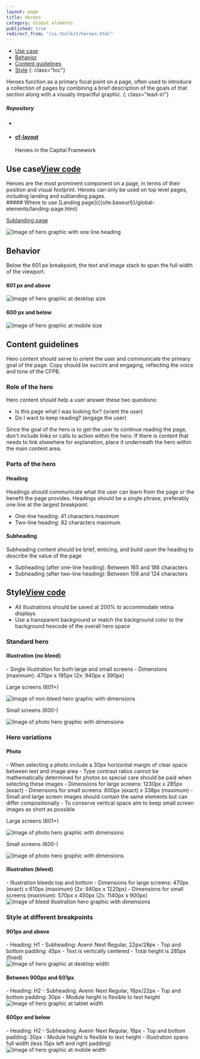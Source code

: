```yaml
---
layout: page
title: Heroes
category: Global elements
published: true
redirect_from: "/ui-toolkit/heroes.html"
---
```


- [Use case](#use-case)
- [Behavior](#behavior)
- [Content guidelines](#content-guidelines)
- [Style](#style)
 {: class="toc"}

<div class="content-50 content-first">
Heroes function as a primary focal point on a page, often used to introduce a collection of pages by combining a brief description of the goals of that section along with a visually impactful graphic. 
{: class="lead-in"}

</div>

<div class="content-50 content-last">
  <h5 class="repo-list-header">Repository</h5>
  <ul class="repo-list">
    <li>
      <span class="cf-icon cf-icon-github"></span>
    </li>
    <li>
      <a href="https://github.com/cfpb/cf-layout"><h4>cf-layout</h4></a>
      <p>Heroes in the Capital Framework</p>
    </li>
  </ul>
</div> 


<h2 id="use-case">Use case<span class="cf-code-link"><a href="https://github.com/cfpb/capital-framework/blob/master/src/cf-layout/src/cf-layout.less#L618-L620">View code <span class="cf-icon cf-icon-external-link"></span></a></span></h2>


<div class="content-67 content-first">
Heroes are the most prominent component on a page, in terms of their position and visual footprint. Heroes can only be used on top level pages, including landing and sublanding pages.
</div>

<div class="content-33 content-last">
##### Where to use
[Landing page]({{site.baseurl}}/global-elements/landing-page.html)

[Sublanding page]({{site.baseurl}}/global-elements/sublanding-page.html)

</div>

<div class="content-67 content-first">
<img alt="Image of hero graphic with one line heading" src="../static/img/hero/hero_content_one_line_heading.png"/>
</div>



<h2 id="behavior">Behavior<span class="cf-code-link"></h2>

Below the 601 px breakpoint, the text and image stack to span the full width of the viewport.

<div class="content-75 content-first"> 
<h4>601 px and above</h4> 
<img alt="Image of hero graphic at desktop size" src="../static/img/hero/hero_behavior_desktop.png"/>
</div>

<div class="content-25 content-last"> 
<h4>600 px and below</h4>
<img alt="Image of hero graphic at mobile size" src="../static/img/hero/hero_behavior_mobile.png"/>
</div>

<h2>Content guidelines</h2>
Hero content should serve to orient the user and communicate the primary goal of the page. Copy should be succint and engaging, reflecting the voice and tone of the CFPB. 

<h3> Role of the hero</h3>
Hero content should help a user answer these two questions: 

- Is this page what I was looking for? (orient the user)
- Do I want to keep reading? (engage the user)

Since the goal of the hero is to get the user to continue reading the page, don't include links or calls to action within the hero. If there is content that needs to link elsewhere for explanation, place it underneath the hero within the main content area.  

<h3> Parts of the hero</h3>

<h4>Heading</h4> 
Headings should communicate what the user can learn from the page or the benefit the page provides. Headings should be a single phrase, preferably one line at the largest breakpoint.

- One-line heading: 41 characters maximum
- Two-line heading: 82 characters maximum


<h4>Subheading</h4>
Subheading content should be brief, enticing, and build upon the heading to describe the value of the page

- Subheading (after one-line heading): Between 165 and 186 characters
- Subheading (after two-line heading): Between 108 and 124 characters


<h2 id="style">Style<span class="cf-code-link"><a href="https://github.com/cfpb/capital-framework/blob/master/src/cf-layout/src/cf-layout.less#L618-L620">View code <span class="cf-icon cf-icon-external-link"></span></a></span></h2>

- All illustrations should be saved at 200% to accommodate retina displays
- Use a transparent background or match the background color to the background hexcode of the overall hero space

<h3>Standard hero</h3>

<h4>Illustration (no bleed)</h4>
- Single illustration for both large and small screens
- Dimensions (maximum): 470px x 195px (2x: 940px x 390px)

<div class="content-50 content-last"> 
  <p>Large screens (601+)</p>
  <img alt="Image of non-bleed hero graphic with dimensions" src="../static/img/hero/hero_style_size_non_bleed_large.png"/> 
</div>

<div class="content-50 content-last">
 <p>Small screens (600-)</p> 
  <img alt="Image of photo hero graphic with dimensions" src="../static/img/hero/hero_style_size_non_bleed_small.png"/> 
</div>

<h3>Hero variations</h3>

<h4>Photo</h4>
- When selecting a photo include a 30px horizontal margin of clear space between text and image area
- Type contrast ratios cannot be mathematically determined for photos so special care should be paid when selecting these images
- Dimensions for large screens: 1230px x 285px (exact)
- Dimensions for small screens: 600px (exact) x 338px (maximum)
- Small and large screen images should contain the same elements but can differ compositionally
- To conserve vertical space aim to keep small screen images as short as possible 

<div class="content-50 content-last"> 
  <p>Large screens (601+)</p>
  <img alt="Image of photo hero graphic with dimensions" src="../static/img/hero/hero_style_size_photo_large.png"/> 
</div>

<div class="content-50 content-last">
 <p>Small screens (600-)</p> 
  <img alt="Image of photo hero graphic with dimensions" src="../static/img/hero/hero_style_size_photo_small.png"/> 
</div>

<h4>Illustration (bleed)</h4>
- Illustration bleeds top and bottom
- Dimensions for large screens: 470px (exact) x 610px (maximum) (2x: 940px x 1220px)
- Dimensions for small screens (maximum): 570px x 450px (2x: 1140px x 900px)

<img alt="Image of bleed illustration hero graphic with dimensions" src="../static/img/hero/hero_style_size_bleed.png"/> 


<h3>Style at different breakpoints</h3>

<h4>901px and above</h4> 
- Heading: H1
- Subheading: Avenir Next Regular, 22px/28px
- Top and bottom padding: 45px
- Text is vertically centered
- Total height is 285px (fixed)

<div class="content-75 content-first"> 
<img alt="Image of hero graphic at desktop width" src="../static/img/hero/hero_style_desktop.png"/>
</div>

<h4>Between 900px and 601px</h4>
- Heading: H2
- Subheading: Avenir Next Regular, 18px/22px
- Top and bottom padding: 30px
- Module height is flexible to text height

<div class="content-50 content-first"> 
<img alt="Image of hero graphic at tablet width" src="../static/img/hero/hero_style_tablet.png"/>
</div>

<h4>600px and below</h4>
- Heading: H2
- Subheading: Avenir Next Regular, 18px
- Top and bottom padding: 30px
- Module height is flexible to text height
- Illustration spans full width (less 15px left and right padding)

<div class="content-25 content-first"> 
<img alt="Image of hero graphic at mobile width" src="../static/img/hero/hero_style_mobile.png"/>
</div>








